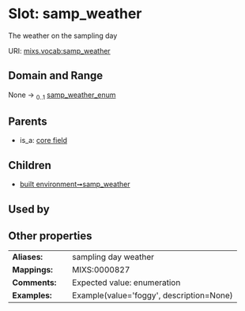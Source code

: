 
# Slot: samp_weather


The weather on the sampling day

URI: [mixs.vocab:samp_weather](https://w3id.org/mixs/vocab/samp_weather)


## Domain and Range

None &#8594;  <sub>0..1</sub> [samp_weather_enum](samp_weather_enum.md)

## Parents

 *  is_a: [core field](core_field.md)

## Children

 *  [built environment➞samp_weather](built_environment_samp_weather.md)

## Used by


## Other properties

|  |  |  |
| --- | --- | --- |
| **Aliases:** | | sampling day weather |
| **Mappings:** | | MIXS:0000827 |
| **Comments:** | | Expected value: enumeration |
| **Examples:** | | Example(value='foggy', description=None) |

